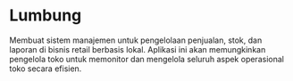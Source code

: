 # Lumbung
Membuat sistem manajemen untuk pengelolaan penjualan, stok, dan laporan di bisnis retail berbasis lokal. Aplikasi ini akan memungkinkan pengelola toko untuk memonitor dan mengelola seluruh aspek operasional toko secara efisien.

